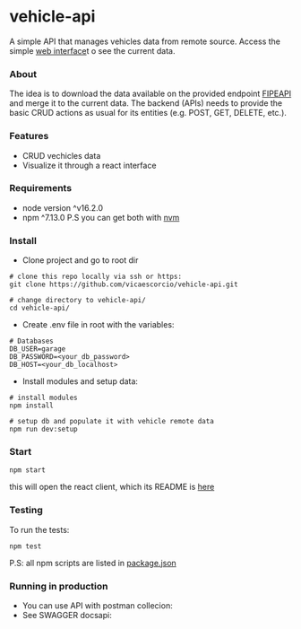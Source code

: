# vehicle-api
A simple API that manages vehicles data from remote source. Access the simple [web interface](https://vehicles-node-react.herokuapp.com/)t o see the current data.

### About
The idea is to download the data available on the provided
endpoint [FIPEAPI](http://fipeapi.appspot.com/) and merge it to the current data. The backend
(APIs) needs to provide the basic CRUD actions as usual for its entities (e.g. POST, GET, DELETE, etc.).

### Features
+ CRUD vechicles data
+ Visualize it through a react interface

### Requirements
- node version ^v16.2.0
- npm ^7.13.0
P.S you can get both with [nvm](https://github.com/nvm-sh/nvm)

### Install

- Clone project and go to root dir
````
# clone this repo locally via ssh or https:
git clone https://github.com/vicaescorcio/vehicle-api.git

# change directory to vehicle-api/
cd vehicle-api/
````

- Create .env file in root with the variables:
````
# Databases
DB_USER=garage
DB_PASSWORD=<your_db_password>
DB_HOST=<your_db_localhost>
````

- Install modules and setup data:
````
# install modules
npm install

# setup db and populate it with vehicle remote data
npm run dev:setup

````

### Start
````
npm start
````
this will open the react client, which its README is [here](https://github.com/vicaescorcio/vehicle-api/tree/main/vehicle-react-client) 


### Testing
To run the tests:

````
npm test
````

P.S: all npm scripts are listed in [package.json](https://github.com/vicaescorcio/vehicle-api/blob/main/package.json)

### Running in production
- You can use API with postman collecion:
- See SWAGGER docsapi:
